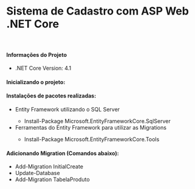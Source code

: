 <h1>Sistema de Cadastro com ASP Web .NET Core</h1> <br/>

<h4>Informações do Projeto </h4>
<ul>
	<li>.NET Core Version: 4.1</li>
</ul>

<h4>Inicializando o projeto: </h4>
<h4>Instalações de pacotes realizadas:</h4>
<ul>
	<li>Entity Framework utilizando o SQL Server</li>
		<ul>
			<li>Install-Package Microsoft.EntityFrameworkCore.SqlServer</li>
		</ul>
	<li>Ferramentas do Entity Framework para utilizar as Migrations</li>
	<ul>
		<li>Install-Package Microsoft.EntityFrameworkCore.Tools</li>
	</ul>
</ul>
<h4> Adicionando Migration (Comandos abaixo):</h4>
<ul>
	<li>Add-Migration InitialCreate</li>
	<li>Update-Database</li>
	<li>Add-Migration TabelaProduto</li>
</ul>